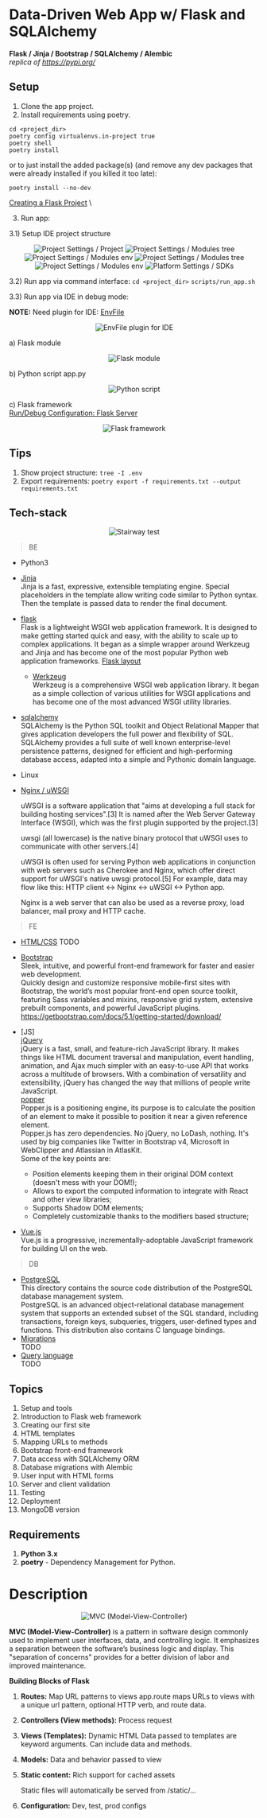 # Data-Driven Web App w/ Flask and SQLAlchemy
**Flask / Jinja / Bootstrap / SQLAlchemy / Alembic** \
*replica of https://pypi.org/*



## Setup
1) Clone the app project.
2) Install requirements using poetry.
```
cd <project_dir>
poetry config virtualenvs.in-project true
poetry shell
poetry install
```
or to just install the added package(s) (and remove any dev packages that were already installed if you killed it too late):
```
poetry install --no-dev
```

[Creating a Flask Project](https://www.jetbrains.com/help/pycharm/creating-flask-project.html) \

3) Run app:

3.1) Setup IDE project structure
<p align="center">
<img src="assets/pr-1.png" alt="Project Settings / Project">
<img src="assets/pr-2.png" alt="Project Settings / Modules tree">
<img src="assets/pr-3.png" alt="Project Settings / Modules env">
<img src="assets/pr-4.png" alt="Project Settings / Modules tree">
<img src="assets/pr-5.png" alt="Project Settings / Modules env">
<img src="assets/pr-6.png" alt="Platform Settings / SDKs">
</p>

3.2) Run app via command interface:
`cd <project_dir>`
`scripts/run_app.sh`

3.3) Run app via IDE in debug mode:

**NOTE:**
Need plugin for IDE:
[EnvFile](https://plugins.jetbrains.com/plugin/7861-envfile)
<p align="center">
<img src="assets/ide-1.png" alt="EnvFile plugin for IDE">
</p>

a) Flask module
<p align="center">
<img src="assets/ide-2.png" alt="Flask module">
</p>

b) Python script app.py
<p align="center">
<img src="assets/ide-3.png" alt="Python script">
</p>

c) Flask framework \
[Run/Debug Configuration: Flask Server](https://www.jetbrains.com/help/pycharm/run-debug-configuration-flask-server.html)

<p align="center">
<img src="assets/ide-4.png" alt="Flask framework">
</p>



## Tips
1) Show project structure: `tree -I .env`
2) Export requirements:
`poetry export -f requirements.txt --output requirements.txt`

## Tech-stack
<p align="center">
<img src="assets/diagram.png" alt="Stairway test">
</p>

> BE
- Python3
- [Jinja](https://github.com/pallets/jinja) <br>
  Jinja is a fast, expressive, extensible templating engine. Special placeholders in the template allow writing code similar to Python syntax. Then the template is passed data to render the final document.
- [flask](https://github.com/pallets/flask) <br>
  Flask is a lightweight WSGI web application framework. It is designed to make getting started quick and easy, with the ability to scale up to complex applications. It began as a simple wrapper around Werkzeug and Jinja and has become one of the most popular Python web application frameworks.
   [Flask layout](https://flask.palletsprojects.com/en/2.0.x/tutorial/layout/)


  - [Werkzeug](https://github.com/pallets/werkzeug) <br>
    Werkzeug is a comprehensive WSGI web application library. It began as a simple collection of various utilities for WSGI applications and has become one of the most advanced WSGI utility libraries.
- [sqlalchemy](https://github.com/sqlalchemy/sqlalchemy) <br>
  SQLAlchemy is the Python SQL toolkit and Object Relational Mapper that gives application developers the full power and flexibility of SQL. SQLAlchemy provides a full suite of well known enterprise-level persistence patterns, designed for efficient and high-performing database access, adapted into a simple and Pythonic domain language.
- Linux
- [Nginx / uWSGI]()

  <p>uWSGI is a software application that "aims at developing a full stack for building hosting services".[3] It is named after the Web Server Gateway Interface (WSGI), which was the first plugin supported by the project.[3]<br>
  <p>uwsgi (all lowercase) is the native binary protocol that uWSGI uses to communicate with other servers.[4] <br>
  <p> uWSGI is often used for serving Python web applications in conjunction with web servers such as Cherokee and Nginx, which offer direct support for uWSGI's native uwsgi protocol.[5] For example, data may flow like this: HTTP client ↔ Nginx ↔ uWSGI ↔ Python app.<br>
  <p> Nginx is a web server that can also be used as a reverse proxy, load balancer, mail proxy and HTTP cache.<br>

> FE

- [HTML/CSS]()
  TODO
- [Bootstrap](https://github.com/twbs/bootstrap) \
  Sleek, intuitive, and powerful front-end framework for faster and easier web development. \
  Quickly design and customize responsive mobile-first sites with Bootstrap, the world’s most popular front-end open source toolkit, featuring Sass variables and mixins, responsive grid system, extensive prebuilt components, and powerful JavaScript plugins. \
  https://getbootstrap.com/docs/5.1/getting-started/download/ 
- [JS] \
  [jQuery](https://jquery.com/) \
  jQuery is a fast, small, and feature-rich JavaScript library. It makes things like HTML document traversal and manipulation, event handling, animation, and Ajax much simpler with an easy-to-use API that works across a multitude of browsers. With a combination of versatility and extensibility, jQuery has changed the way that millions of people write JavaScript. \
  [popper](https://popper.js.org/) \
  Popper.js is a positioning engine, its purpose is to calculate the position of an element to make it possible to position it near a given reference element. \
  Popper.js has zero dependencies. No jQuery, no LoDash, nothing.
    It's used by big companies like Twitter in Bootstrap v4, Microsoft in WebClipper and Atlassian in AtlasKit. \
  Some of the key points are:
  - Position elements keeping them in their original DOM context (doesn't mess with your DOM!);
  - Allows to export the computed information to integrate with React and other view libraries;
  - Supports Shadow DOM elements;
  - Completely customizable thanks to the modifiers based structure;

- [Vue.js](https://github.com/vuejs/vue) \
  Vue.js is a progressive, incrementally-adoptable JavaScript framework for building UI on the web. <br>

> DB

- [PostgreSQL](https://github.com/postgres/postgres) \
  This directory contains the source code distribution of the PostgreSQL
  database management system. <br>
  PostgreSQL is an advanced object-relational database management system
  that supports an extended subset of the SQL standard, including
  transactions, foreign keys, subqueries, triggers, user-defined types
  and functions.  This distribution also contains C language bindings. <br>
- [Migrations]() \
  TODO
- [Query language]() \
  TODO

## Topics
1) Setup and tools
2) Introduction to Flask web framework
3) Creating our first site
4) HTML templates
5) Mapping URLs to methods
6) Bootstrap front-end framework
7) Data access with SQLAlchemy ORM
8) Database migrations with Alembic
9) User input with HTML forms
10) Server and client validation
11) Testing
12) Deployment
13) MongoDB version

## Requirements
1) **Python 3.x**
2) **poetry** - Dependency Management for Python.

# Description
<p align="center">
<img src="assets/model-view-controller.png" alt="MVC (Model-View-Controller)">
</p>

**MVC (Model-View-Controller)** is a pattern in software design commonly used to implement user interfaces, data, and controlling logic. It emphasizes a separation between the software’s business logic and display. This "separation of concerns" provides for a better division of labor and improved maintenance.<br>

**Building Blocks of Flask**
1) **Routes:** Map URL patterns to views
   app.route maps URLs to views with a unique url pattern,
   optional HTTP verb, and route data.


2) **Controllers (View methods):** Process request


3) **Views (Templates):** Dynamic HTML
   Data passed to templates are keyword arguments.
   Can include data and methods.


4) **Models:** Data and behavior passed to view


5) **Static content:** Rich support for cached assets

   Static files will automatically be served from /static/...


6) **Configuration:** Dev, test, prod configs
